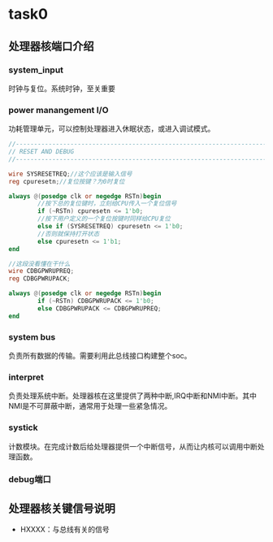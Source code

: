 # task0  
## 处理器核端口介绍  
### system_input 
时钟与复位。系统时钟，至关重要
### power manangement I/O  
功耗管理单元，可以控制处理器进入休眠状态，或进入调试模式。
```Verilog
//-----------------------------------------------------------------------------
// RESET AND DEBUG
//-----------------------------------------------------------------------------

wire SYSRESETREQ;//这个应该是输入信号
reg cpuresetn;//复位按键？为0时复位

always @(posedge clk or negedge RSTn)begin
        //按下总的复位键时，立刻给CPU传入一个复位信号
        if (~RSTn) cpuresetn <= 1'b0;
        //按下用户定义的一个复位按键时同样给CPU复位
        else if (SYSRESETREQ) cpuresetn <= 1'b0;
        //否则就保持打开状态
        else cpuresetn <= 1'b1;
end

//这段没看懂在干什么
wire CDBGPWRUPREQ;
reg CDBGPWRUPACK;

always @(posedge clk or negedge RSTn)begin
        if (~RSTn) CDBGPWRUPACK <= 1'b0;
        else CDBGPWRUPACK <= CDBGPWRUPREQ;
end
```
### system bus  
负责所有数据的传输。需要利用此总线接口构建整个soc。
### interpret  
负责处理系统中断。处理器核在这里提供了两种中断,IRQ中断和NMI中断。其中NMI是不可屏蔽中断，通常用于处理一些紧急情况。
### systick  
计数模块。在完成计数后给处理器提供一个中断信号，从而让内核可以调用中断处理函数。
### debug端口  
## 处理器核关键信号说明  
- HXXXX：与总线有关的信号  
## 